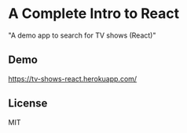 # A Complete Intro to React

"A demo app to search for TV shows (React)"

## Demo

https://tv-shows-react.herokuapp.com/

## License

MIT

